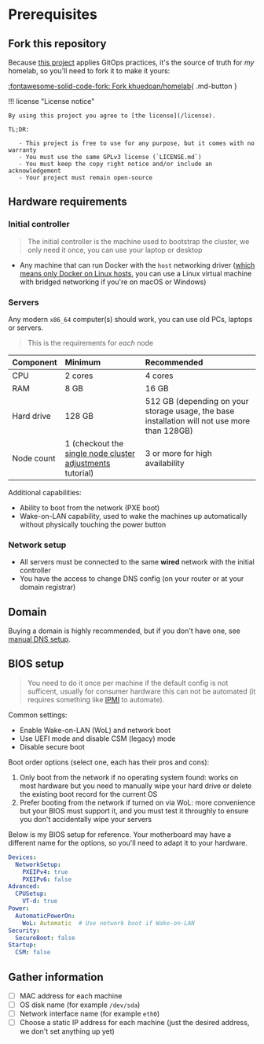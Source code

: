 # Prerequisites

## Fork this repository

Because [this project](https://github.com/khuedoan/homelab) applies GitOps practices,
it's the source of truth for _my_ homelab, so you'll need to fork it to make it yours:

[:fontawesome-solid-code-fork: Fork khuedoan/homelab](https://github.com/khuedoan/homelab/fork){ .md-button }

!!! license "License notice"

    By using this project you agree to [the license](/license).

    TL;DR:

       - This project is free to use for any purpose, but it comes with no warranty
       - You must use the same GPLv3 license (`LICENSE.md`)
       - You must keep the copy right notice and/or include an acknowledgement
       - Your project must remain open-source

## Hardware requirements

### Initial controller

> The initial controller is the machine used to bootstrap the cluster, we only need it once, you can use your laptop or desktop

- Any machine that can run Docker with the `host` networking driver ([which means only Docker on Linux hosts](https://docs.docker.com/network/host/), you can use a Linux virtual machine with bridged networking if you're on macOS or Windows)

### Servers

Any modern `x86_64` computer(s) should work, you can use old PCs, laptops or servers.

> This is the requirements for _each_ node

| Component  | Minimum                                                                                                      | Recommended                                                                                  |
| :--        | :--                                                                                                          | :--                                                                                          |
| CPU        | 2 cores                                                                                                      | 4 cores                                                                                      |
| RAM        | 8 GB                                                                                                         | 16 GB                                                                                        |
| Hard drive | 128 GB                                                                                                       | 512 GB (depending on your storage usage, the base installation will not use more than 128GB) |
| Node count | 1 (checkout the [single node cluster adjustments](../../tutorials/single-node-cluster-adjustments.md) tutorial) | 3 or more for high availability                                                              |

Additional capabilities:

- Ability to boot from the network (PXE boot)
- Wake-on-LAN capability, used to wake the machines up automatically without physically touching the power button

### Network setup

- All servers must be connected to the same **wired** network with the initial controller
- You have the access to change DNS config (on your router or at your domain registrar)

## Domain

Buying a domain is highly recommended, but if you don't have one, see [manual DNS setup](../../tutorials/manual-dns-setup.md).

## BIOS setup

> You need to do it once per machine if the default config is not sufficent,
> usually for consumer hardware this can not be automated
> (it requires something like [IPMI](https://en.wikipedia.org/wiki/Intelligent_Platform_Management_Interface) to automate).

Common settings:

- Enable Wake-on-LAN (WoL) and network boot
- Use UEFI mode and disable CSM (legacy) mode
- Disable secure boot

Boot order options (select one, each has their pros and cons):

1. Only boot from the network if no operating system found: works on most hardware but you need to manually wipe your hard drive or delete the existing boot record for the current OS
2. Prefer booting from the network if turned on via WoL: more convenience but your BIOS must support it, and you must test it throughly to ensure you don't accidentally wipe your servers

Below is my BIOS setup for reference. Your motherboard may have a different name for the options, so you'll need to adapt it to your hardware.

```yaml
Devices:
  NetworkSetup:
    PXEIPv4: true
    PXEIPv6: false
Advanced:
  CPUSetup:
    VT-d: true
Power:
  AutomaticPowerOn:
    WoL: Automatic  # Use network boot if Wake-on-LAN
Security:
  SecureBoot: false
Startup:
  CSM: false
```

## Gather information

- [ ] MAC address for each machine
- [ ] OS disk name (for example `/dev/sda`)
- [ ] Network interface name (for example `eth0`)
- [ ] Choose a static IP address for each machine (just the desired address, we don't set anything up yet)
